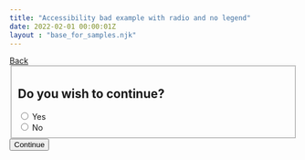 ```yaml
---
title: "Accessibility bad example with radio and no legend"
date: 2022-02-01 00:00:01Z
layout : "base_for_samples.njk"
---
```

<!--beforeMain-->
<section class="govcy-container" id="beforeMainContainer">
    <a class="govcy-back-link" href="#">Back</a>
</section>
 <!--main-->
<main class="govcy-container" id="mainContainer">
    <div class="govcy-row">
        <article class="govcy-col-8">
            <form action="" class="govcy-form" novalidate>
                    <fieldset class="govcy-fieldset">
                        <h1>Do you wish to continue?</h1>
                        <div class="govcy-form-control">
                            <div class="govcy-radio">
                                <input class="govcy-radio-input" type="radio" name="option3" id="option3-yes">
                                <label class="govcy-label" for="option3-yes">Yes</label>
                            </div>
                            <div class="govcy-radio">
                                <input class="govcy-radio-input" type="radio" name="option3" id="option3-no">
                                <label class="govcy-label" for="option3-no">No</label>
                            </div>
                        </div>
                    </fieldset>
                <button type="button" class="govcy-btn-primary">Continue</button>
            </form>
        </article>
    </div>
</main>